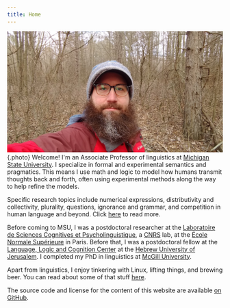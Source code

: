 ```yaml
---
title: Home
---
```


![me](/images/brian2.jpg "A picture of me"){.photo}
Welcome!
I'm an Associate Professor of linguistics
at [Michigan State University][msu].
I specialize in
formal and experimental semantics and pragmatics.
This means I use math and logic
to model how humans
transmit thoughts back and forth,
often using experimental methods along the way
to help refine the models.

[msu]: https://lilac.msu.edu/linguistics/

Specific research topics include
numerical expressions,
distributivity and collectivity,
plurality,
questions,
ignorance and grammar,
and competition in human language and beyond.
Click [here](/work/) to read more.

Before coming to MSU,
I was a postdoctoral researcher
at the [Laboratoire de Sciences Cognitives et Psycholinguistique][lscp],
a [CNRS][cnrs] lab,
at the [École Normale Supérieure][ens] in Paris.
Before that,
I was a postdoctoral fellow
at the [Language, Logic and Cognition Center][llcc]
at the [Hebrew University of Jerusalem][huji].
I completed my PhD in linguistics at [McGill University][mcgill].

[lscp]: https://lscp.dec.ens.fr/
[cnrs]: https://www.cnrs.fr/
[ens]: https://www.ens.fr/
[llcc]: https://scholars.huji.ac.il/llcc/home
[huji]: https://new.huji.ac.il/
[mcgill]: https://www.mcgill.ca/linguistics/

Apart from linguistics,
I enjoy tinkering with Linux,
lifting things,
and brewing beer.
You can read about some of that stuff [here](/blog/).

The source code and license for the content of this website
are available [on GitHub][repo].

[me-gh]: https://github.com/brianbuccola
[repo]: https://github.com/brianbuccola/brianbuccola.github.io
[email]: mailto:brian.buccola@gmail.com

